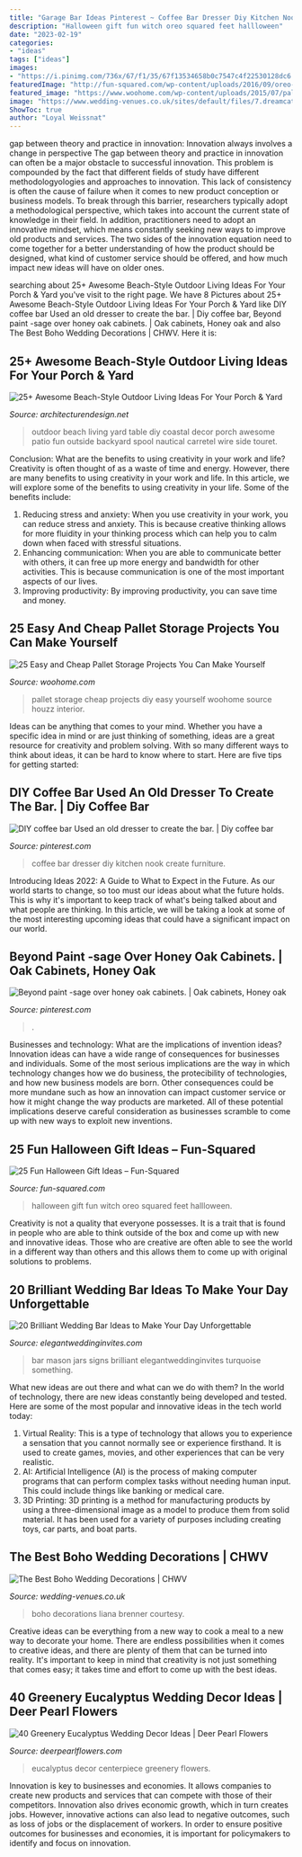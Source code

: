 ```yaml
---
title: "Garage Bar Ideas Pinterest ~ Coffee Bar Dresser Diy Kitchen Nook Create Furniture"
description: "Halloween gift fun witch oreo squared feet hallloween"
date: "2023-02-19"
categories:
- "ideas"
tags: ["ideas"]
images:
- "https://i.pinimg.com/736x/67/f1/35/67f13534658b0c7547c4f22530128dc6.jpg"
featuredImage: "http://fun-squared.com/wp-content/uploads/2016/09/oreo-witch-feet-1.jpg"
featured_image: "https://www.woohome.com/wp-content/uploads/2015/07/pallet-storage-ideas-woohome-10.jpg"
image: "https://www.wedding-venues.co.uk/sites/default/files/7.dreamcatcher-brennerliana-the-best-boho-wedding-decorations.jpg"
ShowToc: true
author: "Loyal Weissnat"
---
```



gap between theory and practice in innovation: Innovation always involves a change in perspective
The gap between theory and practice in innovation can often be a major obstacle to successful innovation. This problem is compounded by the fact that different fields of study have different methodologyologies and approaches to innovation. This lack of consistency is often the cause of failure when it comes to new product conception or business models. To break through this barrier, researchers typically adopt a methodological perspective, which takes into account the current state of knowledge in their field. In addition, practitioners need to adopt an innovative mindset, which means constantly seeking new ways to improve old products and services. The two sides of the innovation equation need to come together for a better understanding of how the product should be designed, what kind of customer service should be offered, and how much impact new ideas will have on older ones.

	

		
searching about 25+ Awesome Beach-Style Outdoor Living Ideas For Your Porch &amp; Yard you've visit to the right page. We have 8 Pictures about 25+ Awesome Beach-Style Outdoor Living Ideas For Your Porch &amp; Yard like DIY coffee bar Used an old dresser to create the bar. | Diy coffee bar, Beyond paint -sage over honey oak cabinets. | Oak cabinets, Honey oak and also The Best Boho Wedding Decorations | CHWV. Here it is:
		
    
## 25+ Awesome Beach-Style Outdoor Living Ideas For Your Porch &amp; Yard

<img loading=lazy src="http://cdn.architecturendesign.net/wp-content/uploads/2015/07/AD-Beach-Style-Outdoor-Living-Ideas-20.jpg" onerror="this.onerror=null;this.src='https://tse3.mm.bing.net/th?id=OIP.IilposCICfZE5yHu9TVVowHaKp&amp;pid=15.1';" alt="25+ Awesome Beach-Style Outdoor Living Ideas For Your Porch &amp; Yard">

_Source: architecturendesign.net_

>outdoor beach living yard table diy coastal decor porch awesome patio fun outside backyard spool nautical carretel wire side touret. 

	

Conclusion: What are the benefits to using creativity in your work and life?
Creativity is often thought of as a waste of time and energy. However, there are many benefits to using creativity in your work and life. In this article, we will explore some of the benefits to using creativity in your life. Some of the benefits include: 
1) Reducing stress and anxiety: When you use creativity in your work, you can reduce stress and anxiety. This is because creative thinking allows for more fluidity in your thinking process which can help you to calm down when faced with stressful situations. 
2) Enhancing communication: When you are able to communicate better with others, it can free up more energy and bandwidth for other activities. This is because communication is one of the most important aspects of our lives. 
3) Improving productivity: By improving productivity, you can save time and money.

    
## 25 Easy And Cheap Pallet Storage Projects You Can Make Yourself

<img loading=lazy src="https://www.woohome.com/wp-content/uploads/2015/07/pallet-storage-ideas-woohome-10.jpg" onerror="this.onerror=null;this.src='https://tse3.mm.bing.net/th?id=OIP.f0xbvbZiLnGPntnsccNoBgHaLH&amp;pid=15.1';" alt="25 Easy and Cheap Pallet Storage Projects You Can Make Yourself">

_Source: woohome.com_

>pallet storage cheap projects diy easy yourself woohome source houzz interior. 

	

Ideas can be anything that comes to your mind. Whether you have a specific idea in mind or are just thinking of something, ideas are a great resource for creativity and problem solving. With so many different ways to think about ideas, it can be hard to know where to start. Here are five tips for getting started: 

    
## DIY Coffee Bar Used An Old Dresser To Create The Bar. | Diy Coffee Bar

<img loading=lazy src="https://i.pinimg.com/736x/64/97/37/64973722a2d1db5865d6ee3f7ba4d140.jpg" onerror="this.onerror=null;this.src='https://tse4.mm.bing.net/th?id=OIP.YvQv7KpFa4AIFXLYFBY59gHaLK&amp;pid=15.1';" alt="DIY coffee bar Used an old dresser to create the bar. | Diy coffee bar">

_Source: pinterest.com_

>coffee bar dresser diy kitchen nook create furniture. 

	

Introducing Ideas 2022: A Guide to What to Expect in the Future. As our world starts to change, so too must our ideas about what the future holds. This is why it's important to keep track of what's being talked about and what people are thinking. In this article, we will be taking a look at some of the most interesting upcoming ideas that could have a significant impact on our world.

    
## Beyond Paint -sage Over Honey Oak Cabinets. | Oak Cabinets, Honey Oak

<img loading=lazy src="https://i.pinimg.com/736x/67/f1/35/67f13534658b0c7547c4f22530128dc6.jpg" onerror="this.onerror=null;this.src='https://tse1.mm.bing.net/th?id=OIP.INTf7QTDTqGf6DflABpfUwHaJ3&amp;pid=15.1';" alt="Beyond paint -sage over honey oak cabinets. | Oak cabinets, Honey oak">

_Source: pinterest.com_

>. 

	

Businesses and technology: What are the implications of invention ideas?
Innovation ideas can have a wide range of consequences for businesses and individuals. Some of the most serious implications are the way in which technology changes how we do business, the protecibility of technologies, and how new business models are born. Other consequences could be more mundane such as how an innovation can impact customer service or how it might change the way products are marketed. All of these potential implications deserve careful consideration as businesses scramble to come up with new ways to exploit new inventions.

    
## 25 Fun Halloween Gift Ideas – Fun-Squared

<img loading=lazy src="http://fun-squared.com/wp-content/uploads/2016/09/oreo-witch-feet-1.jpg" onerror="this.onerror=null;this.src='https://tse2.mm.bing.net/th?id=OIP.aq_fwp3kZR8SKdkrwFDaiwHaLH&amp;pid=15.1';" alt="25 Fun Halloween Gift Ideas – Fun-Squared">

_Source: fun-squared.com_

>halloween gift fun witch oreo squared feet hallloween. 

	

Creativity is not a quality that everyone possesses. It is a trait that is found in people who are able to think outside of the box and come up with new and innovative ideas. Those who are creative are often able to see the world in a different way than others and this allows them to come up with original solutions to problems.

    
## 20 Brilliant Wedding Bar Ideas To Make Your Day Unforgettable

<img loading=lazy src="https://www.elegantweddinginvites.com/wedding-blog/wp-content/uploads/2015/05/brilliant-wedding-bar-ideas-with-mason-jars-and-chalkboard-signs.jpg" onerror="this.onerror=null;this.src='https://tse2.mm.bing.net/th?id=OIP.YIgBi7O2-GbCj_a92EtVwQHaLH&amp;pid=15.1';" alt="20 Brilliant Wedding Bar Ideas to Make Your Day Unforgettable">

_Source: elegantweddinginvites.com_

>bar mason jars signs brilliant elegantweddinginvites turquoise something. 

	

What new ideas are out there and what can we do with them?
In the world of technology, there are new ideas constantly being developed and tested. Here are some of the most popular and innovative ideas in the tech world today: 
1. Virtual Reality: This is a type of technology that allows you to experience a sensation that you cannot normally see or experience firsthand. It is used to create games, movies, and other experiences that can be very realistic. 
2. AI: Artificial Intelligence (AI) is the process of making computer programs that can perform complex tasks without needing human input. This could include things like banking or medical care. 
3. 3D Printing: 3D printing is a method for manufacturing products by using a three-dimensional image as a model to produce them from solid material. It has been used for a variety of purposes including creating toys, car parts, and boat parts.

    
## The Best Boho Wedding Decorations | CHWV

<img loading=lazy src="https://www.wedding-venues.co.uk/sites/default/files/7.dreamcatcher-brennerliana-the-best-boho-wedding-decorations.jpg" onerror="this.onerror=null;this.src='https://tse2.mm.bing.net/th?id=OIP.82z-21c3VAijQFuDYJWH1gHaLH&amp;pid=15.1';" alt="The Best Boho Wedding Decorations | CHWV">

_Source: wedding-venues.co.uk_

>boho decorations liana brenner courtesy. 

	

Creative ideas can be everything from a new way to cook a meal to a new way to decorate your home. There are endless possibilities when it comes to creative ideas, and there are plenty of them that can be turned into reality. It's important to keep in mind that creativity is not just something that comes easy; it takes time and effort to come up with the best ideas.

    
## 40 Greenery Eucalyptus Wedding Decor Ideas | Deer Pearl Flowers

<img loading=lazy src="http://www.deerpearlflowers.com/wp-content/uploads/2016/12/eucalyptus-wedding-centerpiece-via-Jenny-Haas-Photography.jpg" onerror="this.onerror=null;this.src='https://tse4.mm.bing.net/th?id=OIP.YeVz4c5zEGmPmZNLDWxRCgHaLH&amp;pid=15.1';" alt="40 Greenery Eucalyptus Wedding Decor Ideas | Deer Pearl Flowers">

_Source: deerpearlflowers.com_

>eucalyptus decor centerpiece greenery flowers. 

	

Innovation is key to businesses and economies. It allows companies to create new products and services that can compete with those of their competitors. Innovation also drives economic growth, which in turn creates jobs. However, innovative actions can also lead to negative outcomes, such as loss of jobs or the displacement of workers. In order to ensure positive outcomes for businesses and economies, it is important for policymakers to identify and focus on innovation.


